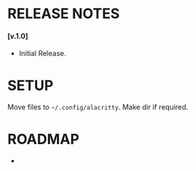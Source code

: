 # RELEASE NOTES

#### [v.1.0]
* Initial Release.

# SETUP

Move files to `~/.config/alacritty`. Make dir if required. 

# ROADMAP 
-
